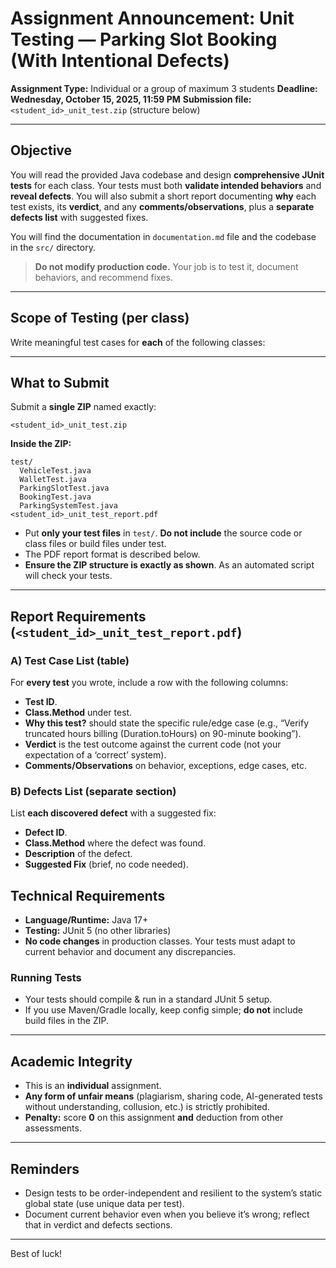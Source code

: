 # Assignment Announcement: Unit Testing — Parking Slot Booking (With Intentional Defects)

**Assignment Type:** Individual or a group of maximum 3 students
**Deadline:** **Wednesday, October 15, 2025, 11:59 PM**
**Submission file:** `<student_id>_unit_test.zip` (structure below)

---

## Objective

You will read the provided Java codebase and design **comprehensive JUnit tests** for each class. Your tests must both **validate intended behaviors** and **reveal defects**. You will also submit a short report documenting **why** each test exists, its **verdict**, and any **comments/observations**, plus a **separate defects list** with suggested fixes.

You will find the documentation in `documentation.md` file and the codebase in the `src/` directory.

> **Do not modify production code.** Your job is to test it, document behaviors, and recommend fixes.

---

## Scope of Testing (per class)

Write meaningful test cases for **each** of the following classes:

---

## What to Submit

Submit a **single ZIP** named exactly:

```
<student_id>_unit_test.zip
```

**Inside the ZIP:**

```
test/
  VehicleTest.java
  WalletTest.java
  ParkingSlotTest.java
  BookingTest.java
  ParkingSystemTest.java
<student_id>_unit_test_report.pdf
```

* Put **only your test files** in `test/`. **Do not include** the source code or class files or build files under test.
* The PDF report format is described below.
* **Ensure the ZIP structure is exactly as shown**. As an automated script will check your tests.

---

## Report Requirements (`<student_id>_unit_test_report.pdf`)

### A) Test Case List (table)

For **every test** you wrote, include a row with the following columns:

* **Test ID**.
* **Class.Method** under test.
* **Why this test?** should state the specific rule/edge case (e.g., “Verify truncated hours billing (Duration.toHours) on 90-minute booking”).
* **Verdict** is the test outcome against the current code (not your expectation of a ‘correct’ system).
* **Comments/Observations** on behavior, exceptions, edge cases, etc.

### B) Defects List (separate section)

List **each discovered defect** with a suggested fix:
* **Defect ID**.
* **Class.Method** where the defect was found.
* **Description** of the defect.
* **Suggested Fix** (brief, no code needed).

## Technical Requirements

* **Language/Runtime:** Java 17+
* **Testing:** JUnit 5 (no other libraries)
* **No code changes** in production classes. Your tests must adapt to current behavior and document any discrepancies.

### Running Tests

* Your tests should compile & run in a standard JUnit 5 setup.
* If you use Maven/Gradle locally, keep config simple; **do not** include build files in the ZIP.

---

## Academic Integrity

* This is an **individual** assignment.
* **Any form of unfair means** (plagiarism, sharing code, AI-generated tests without understanding, collusion, etc.) is strictly prohibited.
* **Penalty:** score **0** on this assignment **and** deduction from other assessments.

---

## Reminders

* Design tests to be order-independent and resilient to the system’s static global state (use unique data per test).
* Document current behavior even when you believe it’s wrong; reflect that in verdict and defects sections.

---
Best of luck!
